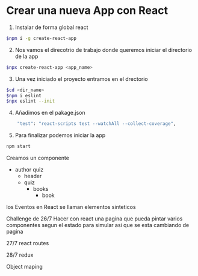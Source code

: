 # Crear una nueva App con React 
1. Instalar de forma global react
~~~bash
$npm i -g create-react-app
~~~
2. Nos vamos el direcotrio de trabajo donde queremos iniciar el directorio de la app
~~~bash
$npx create-react-app <app_name>
~~~
3. Una vez iniciado el proyecto entramos en el drectorio
~~~bash
$cd <dir_name>
$npm i eslint
$npx eslint --init
~~~
4. Añadimos en el pakage.json
~~~bash
    "test": "react-scripts test --watchAll --collect-coverage",
~~~
5. Para finalizar podemos iniciar la app
~~~bash
npm start
~~~

Creamos un componente 
- author quiz
    - header
    - quiz 
        - books
            - book

los Eventos en React se llaman elementos sinteticos

Challenge de 26/7
Hacer con react una pagina que pueda pintar varios componentes segun el estado para simular asi que se esta cambiando de pagina

27/7 react routes

28/7 redux

Object maping

